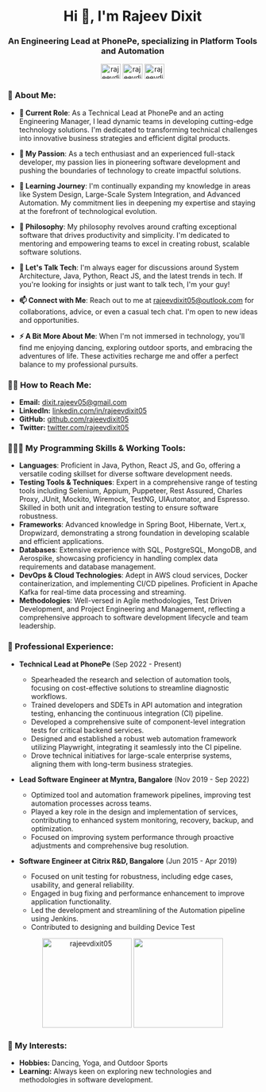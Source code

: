 <h1 align="center">Hi 👋, I'm Rajeev Dixit</h1>
<h3 align="center">An Engineering Lead at PhonePe, specializing in Platform Tools and Automation</h3>

<p align="center">
  <a href="https://linkedin.com/in/rajeevdixit05" target="blank"><img align="center" src="https://www.vectorlogo.zone/logos/linkedin/linkedin-icon.svg" alt="rajeevdixit05" height="30" width="40" /></a>
  <a href="https://github.com/rajeevdixit05" target="blank"><img align="center" src="https://www.vectorlogo.zone/logos/github/github-icon.svg" alt="rajeevdixit05" height="30" width="40" /></a>
  <a href="https://twitter.com/rajeevdixit05" target="blank"><img align="center" src="https://www.vectorlogo.zone/logos/twitter/twitter-official.svg" alt="rajeevdixit05" height="30" width="40" /></a>
</p>

### 👱 About Me:

- **🔭 Current Role**: As a Technical Lead at PhonePe and an acting Engineering Manager, I lead dynamic teams in developing cutting-edge technology solutions. I'm dedicated to transforming technical challenges into innovative business strategies and efficient digital products.

- **👀 My Passion**: As a tech enthusiast and an experienced full-stack developer, my passion lies in pioneering software development and pushing the boundaries of technology to create impactful solutions.

- **🌱 Learning Journey**: I'm continually expanding my knowledge in areas like System Design, Large-Scale System Integration, and Advanced Automation. My commitment lies in deepening my expertise and staying at the forefront of technological evolution.

- **🤝 Philosophy**: My philosophy revolves around crafting exceptional software that drives productivity and simplicity. I'm dedicated to mentoring and empowering teams to excel in creating robust, scalable software solutions.

- **💬 Let's Talk Tech**: I'm always eager for discussions around System Architecture, Java, Python, React JS, and the latest trends in tech. If you're looking for insights or just want to talk tech, I'm your guy!

- **📫 Connect with Me**: Reach out to me at rajeevdixit05@outlook.com for collaborations, advice, or even a casual tech chat. I'm open to new ideas and opportunities.

- **⚡ A Bit More About Me**: When I'm not immersed in technology, you'll find me enjoying dancing, exploring outdoor sports, and embracing the adventures of life. These activities recharge me and offer a perfect balance to my professional pursuits.

### 🤙🏻 How to Reach Me:

- **Email:** [dixit.rajeev05@gmail.com](mailto:dixit.rajeev05@gmail.com)
- **LinkedIn:** [linkedin.com/in/rajeevdixit05](https://linkedin.com/in/rajeevdixit05)
- **GitHub:** [github.com/rajeevdixit05](https://github.com/rajeevdixit05)
- **Twitter:** [twitter.com/rajeevdixit05](https://twitter.com/rajeevdixit05)

### 🧑🏻‍💻 My Programming Skills & Working Tools:

- **Languages**: Proficient in Java, Python, React JS, and Go, offering a versatile coding skillset for diverse software development needs.
- **Testing Tools & Techniques**: Expert in a comprehensive range of testing tools including Selenium, Appium, Puppeteer, Rest Assured, Charles Proxy, JUnit, Mockito, Wiremock, TestNG, UIAutomator, and Espresso. Skilled in both unit and integration testing to ensure software robustness.
- **Frameworks**: Advanced knowledge in Spring Boot, Hibernate, Vert.x, Dropwizard, demonstrating a strong foundation in developing scalable and efficient applications.
- **Databases**: Extensive experience with SQL, PostgreSQL, MongoDB, and Aerospike, showcasing proficiency in handling complex data requirements and database management.
- **DevOps & Cloud Technologies**: Adept in AWS cloud services, Docker containerization, and implementing CI/CD pipelines. Proficient in Apache Kafka for real-time data processing and streaming.
- **Methodologies**: Well-versed in Agile methodologies, Test Driven Development, and Project Engineering and Management, reflecting a comprehensive approach to software development lifecycle and team leadership.

### 🔭 Professional Experience:

- **Technical Lead at PhonePe** (Sep 2022 - Present)
  - Spearheaded the research and selection of automation tools, focusing on cost-effective solutions to streamline diagnostic workflows.
  - Trained developers and SDETs in API automation and integration testing, enhancing the continuous integration (CI) pipeline.
  - Developed a comprehensive suite of component-level integration tests for critical backend services.
  - Designed and established a robust web automation framework utilizing Playwright, integrating it seamlessly into the CI pipeline.
  - Drove technical initiatives for large-scale enterprise systems, aligning them with long-term business strategies.

- **Lead Software Engineer at Myntra, Bangalore** (Nov 2019 - Sep 2022)
  - Optimized tool and automation framework pipelines, improving test automation processes across teams.
  - Played a key role in the design and implementation of services, contributing to enhanced system monitoring, recovery, backup, and optimization.
  - Focused on improving system performance through proactive adjustments and comprehensive bug resolution.

- **Software Engineer at Citrix R&D, Bangalore** (Jun 2015 - Apr 2019)
  - Focused on unit testing for robustness, including edge cases, usability, and general reliability.
  - Engaged in bug fixing and performance enhancement to improve application functionality.
  - Led the development and streamlining of the Automation pipeline using Jenkins.
  - Contributed to designing and building Device Test


<div align="center">
  <img height="180em" src="https://github-readme-stats.vercel.app/api?username=rajeevdixit05&show_icons=true&locale=en" alt="rajeevdixit05" />
  <img height="180em" src="https://github-readme-stats.vercel.app/api/top-langs/?username=rajeevdixit05&layout=compact&langs_count=7" />
</div>

### 📖 My Interests:

- **Hobbies:** Dancing, Yoga, and Outdoor Sports
- **Learning:** Always keen on exploring new technologies and methodologies in software development.
